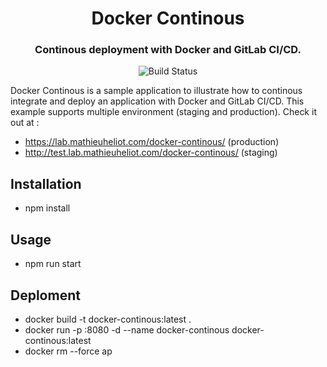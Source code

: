 <h1 align="center">Docker Continous</h1>
<h3 align="center">Continous deployment with Docker and GitLab CI/CD.</h3>

<p align="center">
  <img src="https://gitlab.com/mheliot/lab/docker-continous/badges/master/pipeline.svg?style=flat-square" alt="Build Status" />
</p>

Docker Continous is a sample application to illustrate how to continous integrate and deploy an application with Docker and GitLab CI/CD.
This example supports multiple environment (staging and production).
Check it out at :
- https://lab.mathieuheliot.com/docker-continous/ (production)
- http://test.lab.mathieuheliot.com/docker-continous/ (staging)

## Installation
- npm install

## Usage
- npm run start

## Deploment
- docker build -t docker-continous:latest .
- docker run -p <PORT>:8080 -d --name docker-continous docker-continous:latest
- docker rm --force ap